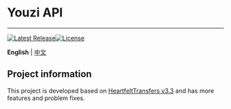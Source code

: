 # Youzi API
--------
[![Latest Release](https://img.shields.io/github/v/release/GoWelkinDev/Youzi-API)](https://github.com/GoWelkinDev/Youzi-API)[![License](https://img.shields.io/github/license/GoWelkinDev/Youzi-API.svg)](https://github.com/GoWelkinDev/Youzi-API/blob/master/LICENSE)

**English** | [中文](https://github.com/GoWelkinDev/Youzi-API/blob/master/README.md)

## Project information
This project is developed based on [HeartfeltTransfers v3.3](https://github.com/3cxc/HeartfeltTransfers) and has more features and problem fixes.